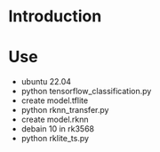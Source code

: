 # Introduction

# Use
- ubuntu 22.04
- python tensorflow_classification.py
- create model.tflite
- python rknn_transfer.py
- create model.rknn
- debain 10 in rk3568
- python rklite_ts.py

